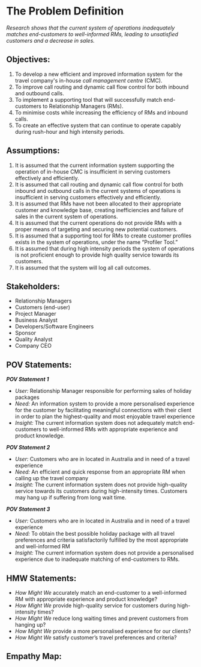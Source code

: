 # The Problem Definition
*Research shows that the current system of operations inadequately matches end-customers to well-informed RMs, leading to unsatisfied customers and a decrease in sales.* 

## Objectives:
1. To develop a new efficient and improved information system for the travel company's in-house *call management centre* (CMC).
2. To improve call routing and dynamic call flow control for both inbound and outbound calls.
3. To implement a supporting tool that will successfully match end-customers to Relationship Managers (RMs).
4. To minimise costs while increasing the efficiency of RMs and inbound calls. 
5. To create an effective system that can continue to operate capably during rush-hour and high intensity periods. 

## Assumptions:
1. It is assumed that the current information system supporting the operation of in-house CMC is insufficient in serving customers effectively and efficiently.
2. It is assumed that call routing and dynamic call flow control for both inbound and outbound calls in the current systems of operations is insufficient in serving customers effectively and efficiently.
3. It is assumed that RMs have not been allocated to their appropriate customer and knowledge base, creating inefficiencies and failure of sales in the current system of operations.
4. It is assumed that the current operations do not provide RMs with a proper means of targeting and securing new potential customers.
5. It is assumed that a supporting tool for RMs to create customer profiles exists in the system of operations, under the name “Profiler Tool.”
6. It is assumed that during high intensity periods the system of operations is not proficient enough to provide high quality service towards its customers.
7. It is assumed that the system will log all call outcomes.

## Stakeholders:
* Relationship Managers
* Customers (end-user)
* Project Manager
* Business Analyst
* Developers/Software Engineers
* Sponsor
* Quality Analyst
* Company CEO

## POV Statements: 
_**POV Statement 1**_
* *User:* Relationship Manager responsible for performing sales of holiday packages
* *Need:* An information system to provide a more personalised experience for the customer by facilitating meaningful connections with their client in order to plan the highest-quality and most enjoyable travel experience
*	*Insight:* The current information system does not adequately match end-customers to well-informed RMs with appropriate experience and product knowledge.

_**POV Statement 2**_
*	*User:* Customers who are in located in Australia and in need of a travel experience 
*	*Need:* An efficient and quick response from an appropriate RM when calling up the travel company 
*	*Insight:* The current information system does not provide high-quality service towards its customers during high-intensity times. Customers may hang up if suffering from long wait time.

_**POV Statement 3**_
*	*User:* Customers who are in located in Australia and in need of a travel experience 
*	*Need:* To obtain the best possible holiday package with all travel preferences and criteria satisfactorily fulfilled by the most appropriate and well-informed RM
*	*Insight:* The current information system does not provide a personalised experience due to inadequate matching of end-customers to RMs.

## HMW Statements:
*	*How Might We* accurately match an end-customer to a well-informed RM with appropriate experience and product knowledge?
*	*How Might We* provide high-quality service for customers during high-intensity times?
*	*How Might We* reduce long waiting times and prevent customers from hanging up?
*	*How Might We* provide a more personalised experience for our clients?
*	*How Might We* satisfy customer’s travel preferences and criteria?

## Empathy Map:

